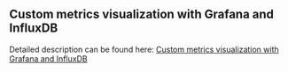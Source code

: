 ## Custom metrics visualization with Grafana and InfluxDB

Detailed description can be found here: [Custom metrics visualization with Grafana and InfluxDB](https://piotrminkowski.wordpress.com/2017/07/13/custom-metrics-visualization-with-grafana-and-influxdb/) 


